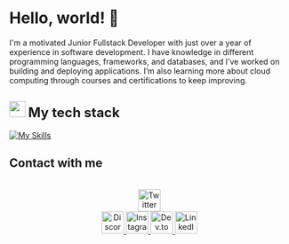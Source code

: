 # Hello, world! 👋

I'm a motivated Junior Fullstack Developer with just over a year of experience in software development. I have knowledge in different programming languages, frameworks, and databases, and I’ve worked on building and deploying applications. I’m also learning more about cloud computing through courses and certifications to keep improving.

<!--tech stack icons-->
## <img src="https://media2.giphy.com/media/QssGEmpkyEOhBCb7e1/giphy.gif?cid=ecf05e47a0n3gi1bfqntqmob8g9aid1oyj2wr3ds3mg700bl&rid=giphy.gif" width="29"> <b style="font-size: 24px; sans-serif;">My tech stack</b>

[![My Skills](https://skillicons.dev/icons?i=java,cpp,linux,windows,html,css,javascript,bootstrap,vscode,php,mysql,postgresql,sqlite,spring,redis,python,androidstudio,idea,notion,eclipse,docker,git,github,matlab,r,gcp,arduino,maven,ubuntu,mongodb&theme=dark&perline=15)](https://skillicons.dev)

## Contact with me
 <p align="center">
  <br>
  <a href="https://twitter.com/tu_usuario" target="_blank">
    <img src="https://skillicons.dev/icons?i=twitter&theme=dark" alt="Twitter" width="40"/>
  </a>
  <br>
  <a href="https://discord.com/invite/tu_invitacion" target="_blank">
    <img src="https://skillicons.dev/icons?i=discord&theme=dark" alt="Discord" width="40"/>
  </a>
  <a href="https://instagram.com/tu_usuario" target="_blank">
    <img src="https://skillicons.dev/icons?i=instagram&theme=dark" alt="Instagram" width="40"/>
  </a>
  <a href="https://dev.to/tu_usuario" target="_blank">
    <img src="https://skillicons.dev/icons?i=devto&theme=dark" alt="Dev.to" width="40"/>
  </a>
  <a href="https://linkedin.com/in/tu_usuario" target="_blank">
    <img src="https://skillicons.dev/icons?i=linkedin&theme=dark" alt="LinkedIn" width="40"/>
  </a>
</p>

